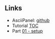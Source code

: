 
## Links ##

* AsciiPanel: [github](https://github.com/trystan/AsciiPanel)
* Tutorial [TOC](http://trystans.blogspot.com/2016/01/roguelike-tutorial-00-table-of-contents.html?m=1)
* Part [01 - setup](http://trystans.blogspot.com.br/2011/08/roguelike-tutorial-01-java-eclipse.html)

